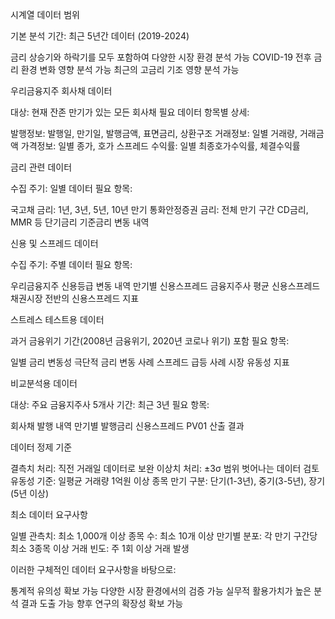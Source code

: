 시계열 데이터 범위


기본 분석 기간: 최근 5년간 데이터 (2019-2024)

금리 상승기와 하락기를 모두 포함하여 다양한 시장 환경 분석 가능
COVID-19 전후 금리 환경 변화 영향 분석 가능
최근의 고금리 기조 영향 분석 가능




우리금융지주 회사채 데이터


대상: 현재 잔존 만기가 있는 모든 회사채
필요 데이터 항목별 상세:

발행정보: 발행일, 만기일, 발행금액, 표면금리, 상환구조
거래정보: 일별 거래량, 거래금액
가격정보: 일별 종가, 호가 스프레드
수익률: 일별 최종호가수익률, 체결수익률




금리 관련 데이터


수집 주기: 일별 데이터
필요 항목:

국고채 금리: 1년, 3년, 5년, 10년 만기
통화안정증권 금리: 전체 만기 구간
CD금리, MMR 등 단기금리
기준금리 변동 내역




신용 및 스프레드 데이터


수집 주기: 주별 데이터
필요 항목:

우리금융지주 신용등급 변동 내역
만기별 신용스프레드
금융지주사 평균 신용스프레드
채권시장 전반의 신용스프레드 지표




스트레스 테스트용 데이터


과거 금융위기 기간(2008년 금융위기, 2020년 코로나 위기) 포함
필요 항목:

일별 금리 변동성
극단적 금리 변동 사례
스프레드 급등 사례
시장 유동성 지표




비교분석용 데이터


대상: 주요 금융지주사 5개사
기간: 최근 3년
필요 항목:

회사채 발행 내역
만기별 발행금리
신용스프레드
PV01 산출 결과




데이터 정제 기준


결측치 처리: 직전 거래일 데이터로 보완
이상치 처리: ±3σ 범위 벗어나는 데이터 검토
유동성 기준: 일평균 거래량 1억원 이상 종목
만기 구분: 단기(1-3년), 중기(3-5년), 장기(5년 이상)


최소 데이터 요구사항


일별 관측치: 최소 1,000개 이상
종목 수: 최소 10개 이상
만기별 분포: 각 만기 구간당 최소 3종목 이상
거래 빈도: 주 1회 이상 거래 발생

이러한 구체적인 데이터 요구사항을 바탕으로:

통계적 유의성 확보 가능
다양한 시장 환경에서의 검증 가능
실무적 활용가치가 높은 분석 결과 도출 가능
향후 연구의 확장성 확보 가능